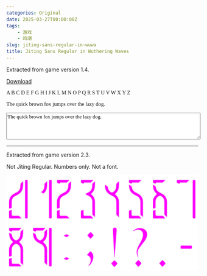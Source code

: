 ```yaml
---
categories: Original
date: 2025-03-27T00:00:00Z
tags:
    - 游戏
    - 鸣潮
slug: jiting-sans-regular-in-wuwa
title: Jiting Sans Regular in Wuthering Waves
---
```


Extracted from game version 1.4.

[Download](Jitingsans.otf)

<style>
    @font-face {
        font-family: 'Jiting Regular';
        src: url('Jitingsans.otf') format('opentype');
        font-weight: normal;
        font-style: normal;
    }

    .jiting {
        font-family: 'Jiting Regular' !important;
    }
</style>

<p class="jiting">A B C D E F G H I J K L M N O P Q R S T U V W X Y Z</p>

<p class="jiting">The quick brown fox jumps over the lazy dog.</p>

<textarea class="jiting" style="width: 100%" rows="4">The quick brown fox jumps over the lazy dog.</textarea>

---

Extracted from game version 2.3.

Not Jiting Regular. Numbers only. Not a font.

![Mingchao Numbers](T_Mingchao_Numbers_15001.png)

